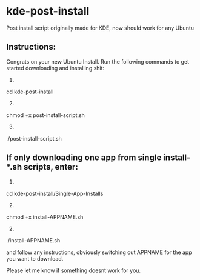 # kde-post-install
Post install script originally made for KDE, now should work for any Ubuntu

## Instructions:
Congrats on your new Ubuntu Install.
Run the following commands to get started downloading and installing shit:

1.
cd kde-post-install

2.
chmod +x post-install-script.sh

3.
./post-install-script.sh


## If only downloading one app from single install-*.sh scripts, enter:

1.
cd kde-post-install/Single-App-Installs

2.
chmod +x install-APPNAME.sh

2.
./install-APPNAME.sh


and follow any instructions, obviously switching out APPNAME for the app you want to download.

Please let me know if something doesnt work for you.
